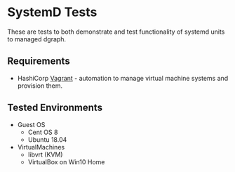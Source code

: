 # SystemD Tests

These are tests to both demonstrate and test functionality of systemd units to managed dgraph.

## Requirements

* HashiCorp [Vagrant](https://www.vagrantup.com/) - automation to manage virtual machine systems and provision them.


## Tested Environments

* Guest OS
  * Cent OS 8
  * Ubuntu 18.04
* VirtualMachines
  * libvrt (KVM)
  * VirtualBox on Win10 Home

